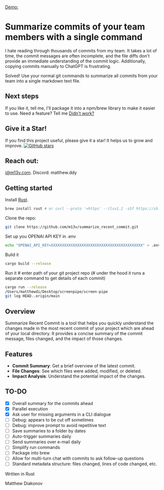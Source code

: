 [Demo:](https://github.com/user-attachments/assets/7a6fa4d5-f77f-4493-a652-6f3e464ddf95)

# Summarize commits of your team members with a single command

I hate reading through thousands of commits from my team. It takes a lot of time, the commit messages are often incomplete, and the file diffs don't provide an immediate understanding of the commit logic. Additionally, copying commits manually to ChatGPT is frustrating.

Solved! Use your normal git commands to summarize all commits from your team into a single markdown text file.

## Next steps

If you like it, tell me, I'll package it into a npm/brew library to make it easier to use.
Need a feature? Tell me
[Didn't work?](https://github.com/m13v/summarize_recent_commit/issues/new?assignees=&labels=dislike&template=dislike.yml&title=installation+didnt+work)

## Give it a Star!

If you find this project useful, please give it a star! It helps us to grow and improve.
[![GitHub stars](https://img.shields.io/github/stars/m13v/summarize_recent_commit.svg?style=social&label=Star)](https://github.com/m13v/summarize_recent_commit/stargazers)


## Reach out: 

i@m13v.com. Discord: matthew.ddy

## Getting started

Install [Rust](https://www.rust-lang.org/tools/install).
```bash
brew install rust # or curl --proto '=https' --tlsv1.2 -sSf https://sh.rustup.rs | sh
```

Clone the repo:
```bash
git clone https://github.com/m13v/summarize_recent_commit.git
```

Set up you OPENAI API KEY in .env
```bash
echo "OPENAI_API_KEY=XXXXXXXXXXXXXXXXXXXXXXXXXXXXXXXXXXXXXXXXXX" > .env
```

Build it
```bash
cargo build --release
```

Run it # enter path of your git project repo (# under the hood it runs a separate command to get details of each commit)
```bash
cargo run --release 
/Users/matthewdi/Desktop/screenpipe/screen-pipe
git log HEAD..origin/main
```

## Overview

Summarize Recent Commit is a tool that helps you quickly understand the changes made in the most recent commit of your project which are ahead of your local directory. It provides a concise summary of the commit message, files changed, and the impact of those changes.

## Features

- **Commit Summary**: Get a brief overview of the latest commit.
- **File Changes**: See which files were added, modified, or deleted.
- **Impact Analysis**: Understand the potential impact of the changes.

## TO-DO

- [x] Overall summary for the commits ahead
- [x] Parallel execution
- [x] Ask user for missing arguments in a CLI dialogue
- [ ] Debug: appears to be cut off sometimes
- [ ] Debug: improve prompt to avoid repetitive text
- [ ] Save summaries to a folder by dates
- [ ] Auto-trigger summaries daily
- [ ] Send summaries over e-mail daily
- [ ] Simplify run commands
- [ ] Package into brew
- [ ] Allow for multi-turn chat with commits to ask follow-up questions
- [ ] Standard metadata structure: files changed, lines of code changed, etc.

Written in Rust

Matthew Diakonov